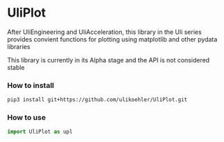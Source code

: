 # UliPlot
After UliEngineering and UliAcceleration, this library in the Uli series provides convient functions for plotting using matplotlib and other pydata libraries

This library is currently in its Alpha stage and the API is not considered stable

### How to install

```sh
pip3 install git+https://github.com/ulikoehler/UliPlot.git
```

### How to use

```python
import UliPlot as upl
```